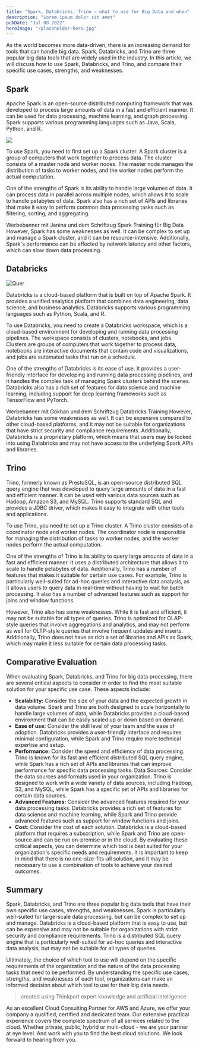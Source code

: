 ```yaml
---
title: "Spark, Databricks, Trino – what to use for Big Data and when"
description: "Lorem ipsum dolor sit amet"
pubDate: "Jul 08 2022"
heroImage: "/placeholder-hero.jpg"
---
```


As the world becomes more data-driven, there is an increasing demand for tools that can handle big data. Spark, Databricks, and Trino are three popular big data tools that are widely used in the industry. In this article, we will discuss how to use Spark, Databricks, and Trino, and compare their specific use cases, strengths, and weaknesses.

## Spark

Apache Spark is an open-source distributed computing framework that was developed to process large amounts of data in a fast and efficient manner. It can be used for data processing, machine learning, and graph processing. Spark supports various programming languages such as Java, Scala, Python, and R.

![](https://thinkport.digital/wp-content/uploads/2023/04/Copy-of-GDN-Kampange-Querformat-5.webp)

To use Spark, you need to first set up a Spark cluster. A Spark cluster is a group of computers that work together to process data. The cluster consists of a master node and worker nodes. The master node manages the distribution of tasks to worker nodes, and the worker nodes perform the actual computation.

One of the strengths of Spark is its ability to handle large volumes of data. It can process data in parallel across multiple nodes, which allows it to scale to handle petabytes of data. Spark also has a rich set of APIs and libraries that make it easy to perform common data processing tasks such as filtering, sorting, and aggregating.

Werbebanner mit Janina und dem Schriftzug Spark Training für Big Data
However, Spark has some weaknesses as well. It can be complex to set up and manage a Spark cluster, and it can be resource-intensive. Additionally, Spark's performance can be affected by network latency and other factors, which can slow down data processing.

## Databricks

![Quer](https://thinkport.digital/wp-content/uploads/2023/04/Copy-of-GDN-Kampange-Querformat-6.webp)

Databricks is a cloud-based platform that is built on top of Apache Spark. It provides a unified analytics platform that combines data engineering, data science, and business analytics. Databricks supports various programming languages such as Python, Scala, and R.

To use Databricks, you need to create a Databricks workspace, which is a cloud-based environment for developing and running data processing pipelines. The workspace consists of clusters, notebooks, and jobs. Clusters are groups of computers that work together to process data, notebooks are interactive documents that contain code and visualizations, and jobs are automated tasks that run on a schedule.

One of the strengths of Databricks is its ease of use. It provides a user-friendly interface for developing and running data processing pipelines, and it handles the complex task of managing Spark clusters behind the scenes. Databricks also has a rich set of features for data science and machine learning, including support for deep learning frameworks such as TensorFlow and PyTorch.

Werbebanner mit Gökhan und dem Schriftzug Databricks Training
However, Databricks has some weaknesses as well. It can be expensive compared to other cloud-based platforms, and it may not be suitable for organizations that have strict security and compliance requirements. Additionally, Databricks is a proprietary platform, which means that users may be locked into using Databricks and may not have access to the underlying Spark APIs and libraries.

## Trino

Trino, formerly known as PrestoSQL, is an open-source distributed SQL query engine that was developed to query large amounts of data in a fast and efficient manner. It can be used with various data sources such as Hadoop, Amazon S3, and MySQL. Trino supports standard SQL and provides a JDBC driver, which makes it easy to integrate with other tools and applications.

To use Trino, you need to set up a Trino cluster. A Trino cluster consists of a coordinator node and worker nodes. The coordinator node is responsible for managing the distribution of tasks to worker nodes, and the worker nodes perform the actual computation.

One of the strengths of Trino is its ability to query large amounts of data in a fast and efficient manner. It uses a distributed architecture that allows it to scale to handle petabytes of data. Additionally, Trino has a number of features that makes it suitable for certain use cases. For example, Trino is particularly well-suited for ad-hoc queries and interactive data analysis, as it allows users to query data in real-time without having to wait for batch processing. It also has a number of advanced features such as support for joins and window functions.

However, Trino also has some weaknesses. While it is fast and efficient, it may not be suitable for all types of queries. Trino is optimized for OLAP-style queries that involve aggregations and analytics, and may not perform as well for OLTP-style queries that involve frequent updates and inserts. Additionally, Trino does not have as rich a set of libraries and APIs as Spark, which may make it less suitable for certain data processing tasks.

## Comparative Evaluation

When evaluating Spark, Databricks, and Trino for big data processing, there are several critical aspects to consider in order to find the most suitable solution for your specific use case. These aspects include:

- **Scalability:** Consider the size of your data and the expected growth in data volume. Spark and Trino are both designed to scale horizontally to handle large volumes of data, while Databricks provides a cloud-based environment that can be easily scaled up or down based on demand.
- **Ease of use:** Consider the skill level of your team and the ease of adoption. Databricks provides a user-friendly interface and requires minimal configuration, while Spark and Trino require more technical expertise and setup.
- **Performance:** Consider the speed and efficiency of data processing. Trino is known for its fast and efficient distributed SQL query engine, while Spark has a rich set of APIs and libraries that can improve performance for specific data processing tasks.
Data Sources: Consider the data sources and formats used in your organization. Trino is designed to work with a wide variety of data sources, including Hadoop, S3, and MySQL, while Spark has a specific set of APIs and libraries for certain data sources.
- **Advanced Features:** Consider the advanced features required for your data processing tasks. Databricks provides a rich set of features for data science and machine learning, while Spark and Trino provide advanced features such as support for window functions and joins.
- **Cost:** Consider the cost of each solution. Databricks is a cloud-based platform that requires a subscription, while Spark and Trino are open-source and can be run on-premise or in the cloud.
By evaluating these critical aspects, you can determine which tool is best suited for your organization's specific needs and requirements. It is important to keep in mind that there is no one-size-fits-all solution, and it may be necessary to use a combination of tools to achieve your desired outcomes.

## Summary

Spark, Databricks, and Trino are three popular big data tools that have their own specific use cases, strengths, and weaknesses. Spark is particularly well-suited for large-scale data processing, but can be complex to set up and manage. Databricks is a cloud-based platform that is easy to use, but can be expensive and may not be suitable for organizations with strict security and compliance requirements. Trino is a distributed SQL query engine that is particularly well-suited for ad-hoc queries and interactive data analysis, but may not be suitable for all types of queries.

Ultimately, the choice of which tool to use will depend on the specific requirements of the organization and the nature of the data processing tasks that need to be performed. By understanding the specific use cases, strengths, and weaknesses of each tool, organizations can make an informed decision about which tool to use for their big data needs.

> created using Thinkport expert knowledge and artificial intelligence

As an excellent Cloud Consulting Partner for AWS and Azure, we offer your company a qualified, certified and dedicated team. Our extensive practical experience covers the complete spectrum of all services related to the cloud. Whether private, public, hybrid or multi-cloud - we are your partner at eye level. And work with you to find the best cloud solutions. We look forward to hearing from you.